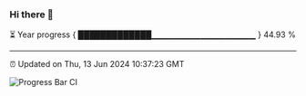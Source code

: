 ### Hi there 👋

⏳ Year progress { █████████████▁▁▁▁▁▁▁▁▁▁▁▁▁▁▁▁▁ } 44.93 %

---

⏰ Updated on Thu, 13 Jun 2024 10:37:23 GMT

![Progress Bar CI](https://github.com/IshwaranRudhara/GIT-ACTION/workflows/Progress%20Bar%20CI/badge.svg)
